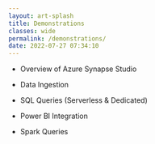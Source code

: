 ```yaml
---
layout: art-splash
title: Demonstrations
classes: wide
permalink: /demonstrations/
date: 2022-07-27 07:34:10
---
```


- Overview of Azure Synapse Studio

- Data Ingestion

- SQL Queries (Serverless & Dedicated)

- Power BI Integration

- Spark Queries

